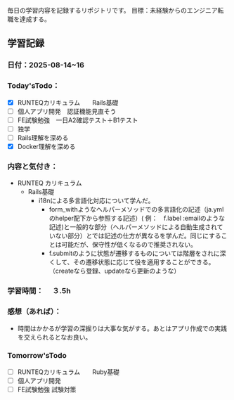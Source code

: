 毎日の学習内容を記録するリポジトリです。
目標：未経験からのエンジニア転職を達成する。

## 学習記録
### 日付：2025-08-14~16
### Today'sTodo：
- [x] RUNTEQカリキュラム　　Rails基礎
- [ ] 個人アプリ開発　認証機能見直そう
- [ ] FE試験勉強　一日A2確認テスト＋B1テスト
- [ ] 独学
- [ ] Rails理解を深める
- [x] Docker理解を深める　
### 内容と気付き：
- RUNTEQ カリキュラム　
    - Rails基礎
        - i18nによる多言語化対応について学んだ。
            - form_withようなヘルパーメソッドでの多言語化の記述（ja.ymlのhelper配下から参照する記述）( 例：　f.label :emailのような記述)と一般的な部分（ヘルパーメソッドによる自動生成されていない部分）とでは記述の仕方が異なるを学んだ。同じにすることは可能だが、保守性が低くなるので推奨されない。
            - f.submitのように状態が遷移するものについては階層をされに深くして、その遷移状態に応じて役を適用することができる。（createなら登録、updateなら更新のような）
                        
### 学習時間：　 ３.5h
### 感想（あれば）：
- 時間はかかるが学習の深掘りは大事な気がする。あとはアプリ作成での実践を交えられるとなお良い。
### Tomorrow'sTodo
- [ ] RUNTEQカリキュラム　　Ruby基礎
- [ ] 個人アプリ開発　
- [ ] FE試験勉強 試験対策